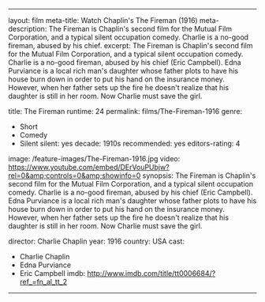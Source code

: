 ---

layout: film
meta-title: Watch Chaplin's The Fireman (1916)
meta-description:  The Fireman is Chaplin's second film for the Mutual Film Corporation, and a typical silent occupation comedy. Charlie is a no-good fireman, abused by his chief.
excerpt: The Fireman is Chaplin's second film for the Mutual Film Corporation, and a typical silent occupation comedy. Charlie is a no-good fireman, abused by his chief (Eric Campbell). Edna Purviance is a local rich man's daughter whose father plots to have his house burn down in order to put his hand on the insurance money. However, when her father sets up the fire he doesn't realize that his daughter is still in her room. Now Charlie must save the girl.

title: The Fireman
runtime: 24
permalink: films/The-Fireman-1916
genre: 
- Short
- Comedy 
- Silent
silent: yes
decade: 1910s
recommended: yes
editors-rating: 4

image: /feature-images/The-Fireman-1916.jpg
video: https://www.youtube.com/embed/DErVouPUbjw?rel=0&amp;controls=0&amp;showinfo=0
synopsis: The Fireman is Chaplin's second film for the Mutual Film Corporation, and a typical silent occupation comedy. Charlie is a no-good fireman, abused by his chief (Eric Campbell). Edna Purviance is a local rich man's daughter whose father plots to have his house burn down in order to put his hand on the insurance money. However, when her father sets up the fire he doesn't realize that his daughter is still in her room. Now Charlie must save the girl.

director: Charlie Chaplin
year: 1916
country: USA
cast: 
- Charlie Chaplin
- Edna Purviance
- Eric Campbell
imdb: http://www.imdb.com/title/tt0006684/?ref_=fn_al_tt_2

---
